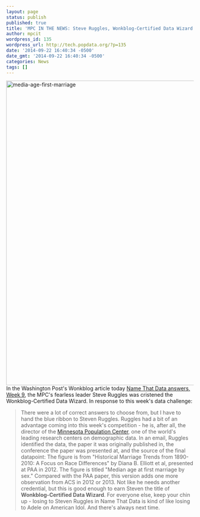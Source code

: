 ```yaml
---
layout: page
status: publish
published: true
title: 'MPC IN THE NEWS: Steve Ruggles, Wonkblog-Certified Data Wizard'
author: mpcit
wordpress_id: 135
wordpress_url: http://tech.popdata.org/?p=135
date: '2014-09-22 16:40:34 -0500'
date_gmt: '2014-09-22 16:40:34 -0500'
categories: News
tags: []
---
```


<img class="alignnone wp-image-138 size-large" src="/images/media-age-first-marriage-1024x818.png" alt="media-age-first-marriage" width="1024" height="818" />In the Washington Post's Wonkblog article today <a title="Name That Data" href="http://www.washingtonpost.com/blogs/wonkblog/wp/2014/09/22/name-that-data-answers-week-9/" target="_blank">Name That Data answers, Week 9</a>, the MPC's fearless leader Steve Ruggles was cristened the Wonkblog-Certified Data Wizard. In response to this week's data challenge:

>There were a lot of correct answers to choose from, but I have to hand the blue ribbon to Steven Ruggles. Ruggles had a bit of an advantage coming into this week's competition - he is, after all, the director of the <a href="https://www.pop.umn.edu/">Minnesota Population Center</a>, one of the world's leading research centers on demographic data. In an email, Ruggles identified the data, the paper it was originally published in, the conference the paper was presented at, and the source of the final datapoint:
>The figure is from "Historical Marriage Trends from 1890-2010: A Focus on Race Differences" by Diana B. Elliott et al, presented at PAA in 2012. The figure is titled "Median age at first marriage by sex." Compared with the PAA paper, this version adds one more observation from ACS in 2012 or 2013.
>Not like he needs another credential, but this is good enough to earn Steven the title of <b>Wonkblog-Certified Data Wizard</b>. For everyone else, keep your chin up - losing to Steven Ruggles in Name That Data is kind of like losing to Adele on American Idol. And there's always next time.

